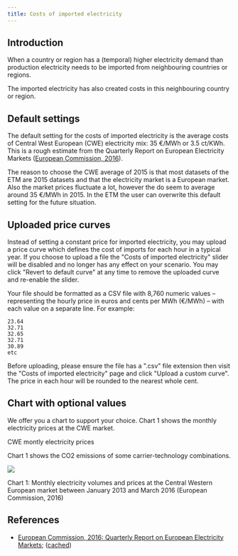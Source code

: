 ```yaml
---
title: Costs of imported electricity
---
```


## Introduction
When a country or region has a (temporal) higher electricity demand than production electricity needs to be imported from neighbouring countries or regions.

The imported electricity has also created costs in this neighbouring country or region.

## Default settings

The default setting for the costs of imported electricity is the average costs of Central West European (CWE) electricity mix: 35 €/MWh or 3.5 ct/KWh. This is a rough estimate from the Quarterly Report on European Electricity Markets
(<a href="#ref">European Commission, 2016</a>).

The reason to choose the CWE average of 2015 is that most datasets of the ETM are 2015 datasets and that the electricity market is a European market. Also the market prices fluctuate a lot, however the do seem to average around 35 €/MWh in 2015. In the ETM the user can overwrite this default setting for the future situation.

## Uploaded price curves

Instead of setting a constant price for imported electricity, you may upload a price curve which defines the cost of imports for each hour in a typical year. If you choose to upload a file the "Costs of imported electricity" slider will be disabled and no longer has any effect on your scenario. You may click "Revert to default curve" at any time to remove the uploaded curve and re-enable the slider.

Your file should be formatted as a CSV file with 8,760 numeric values – representing the hourly price in euros and cents per MWh (€/MWh) – with each value on a separate line. For example:

```
23.64
32.71
32.65
32.71
30.89
etc
```

Before uploading, please ensure the file has a ".csv" file extension then visit the "Costs of imported electricity" page and click "Upload a custom curve". The price in each hour will be rounded to the nearest whole cent.

## Chart with optional values

We offer you a chart to support your choice. Chart 1 shows the monthly electricity prices at the CWE market.

CWE montly electricity prices

Chart 1 shows the CO2 emissions of some carrier-technology combinations.

![](/img/docs/20180221_trading_prices_central_western_europe.png)

Chart 1: Monthly electricity volumes and prices at the Central Western European market between January 2013 and March 2016 (European Commission, 2016)

References
----------

- [European Commission, 2016: Quarterly Report on European Electricity Markets](https://ec.europa.eu/energy/sites/ener/files/documents/quarterly_report_on_european_electricity_markets_q4_2015-q1_2016.pdf); ([cached](https://refman.energytransitionmodel.com/publications/2079))
